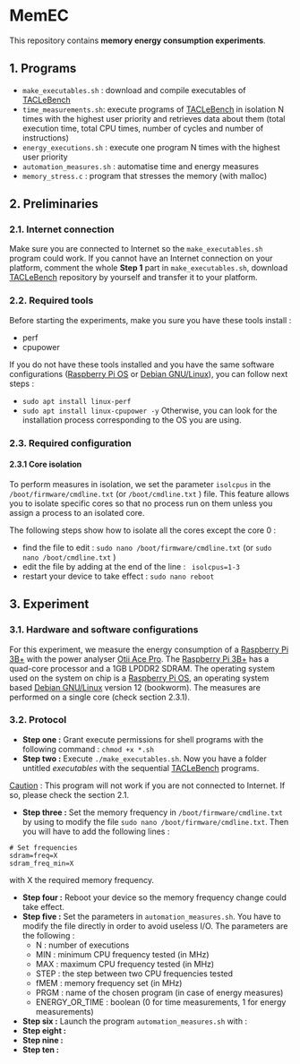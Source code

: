 # MemEC
This repository contains **memory energy consumption experiments**.

## 1. Programs 

- ```make_executables.sh``` : download and compile executables of [TACLeBench](http://dx.doi.org/10.4230/OASIcs.WCET.2016.2) 
- ```time_measurements.sh```: execute programs of [TACLeBench](http://dx.doi.org/10.4230/OASIcs.WCET.2016.2) in isolation N times with the highest user priority and retrieves data about them (total execution time, total CPU times, number of cycles and number of instructions)
- ```energy_executions.sh``` : execute one program N times with the highest user priority
- ```automation_measures.sh``` : automatise time and energy measures
- ```memory_stress.c``` : program that stresses the memory (with malloc)


## 2. Preliminaries

### 2.1. Internet connection

Make sure you are connected to Internet so the ```make_executables.sh``` program could work.
If you cannot have an Internet connection on your platform, comment the whole **Step 1** part in ```make_executables.sh```, download [TACLeBench](http://dx.doi.org/10.4230/OASIcs.WCET.2016.2) repository by yourself and transfer it to your platform.

### 2.2. Required tools

Before starting the experiments, make you sure you have these tools install :
- perf
- cpupower

If you do not have these tools installed and you have the same software configurations ([Raspberry Pi OS](https://www.raspberrypi.com/software/) or [Debian GNU/Linux](https://www.debian.org/)), you can follow next steps : 
- ```sudo apt install linux-perf```
- ```sudo apt install linux-cpupower -y```
Otherwise, you can look for the installation process corresponding to the OS you are using.

### 2.3. Required configuration

#### 2.3.1 Core isolation

To perform measures in isolation, we set the parameter ```isolcpus``` in the  ```/boot/firmware/cmdline.txt``` (or ```/boot/cmdline.txt``` ) file.
This feature allows you to isolate specific cores so that no process run on them unless you assign a process to an isolated core.

The following steps show how to isolate all the cores except the core 0 : 
- find the file to edit : ```sudo nano /boot/firmware/cmdline.txt``` (or ```sudo nano /boot/cmdline.txt``` )
- edit the file by adding at the end of the line : ``` isolcpus=1-3```
- restart your device to take effect : ```sudo nano reboot```


## 3. Experiment

### 3.1. Hardware and software configurations

For this experiment, we measure the energy consumption of a [Raspberry Pi 3B+](https://www.raspberrypi.com/products/raspberry-pi-3-model-b-plus/) with the power analyser [Otii Ace Pro](https://www.qoitech.com/otii-ace/).
The [Raspberry Pi 3B+](https://www.raspberrypi.com/products/raspberry-pi-3-model-b-plus/) has a quad-core processor and a 1GB LPDDR2 SDRAM.
The operating system used on the system on chip is a [Raspberry Pi OS](https://www.raspberrypi.com/software/), an operating system based [Debian GNU/Linux](https://www.debian.org/) version 12 (bookworm).
The measures are performed on a single core (check section 2.3.1). 

### 3.2. Protocol

- **Step one :** Grant execute permissions for shell programs with the following command :
  ```chmod +x *.sh```
- **Step two :** Execute ```./make_executables.sh```. Now you have a folder untitled _executables_ with the sequential [TACLeBench](http://dx.doi.org/10.4230/OASIcs.WCET.2016.2) programs.

<ins>Caution</ins> : This program will not work if you are not connected to Internet. If so, please check the section 2.1.
- **Step three :** Set the memory frequency in ```/boot/firmware/cmdline.txt``` by using to modify the file ```sudo nano /boot/firmware/cmdline.txt```.
Then you will have to add the following lines : 
```
# Set frequencies
sdram=freq=X
sdram_freq_min=X
```
with X the required memory frequency.
- **Step four :** Reboot your device so the memory frequency change could take effect.
- **Step five :** Set the parameters in ```automation_measures.sh```. You have to modify the file directly in order to avoid useless I/O. The parameters are the following :
  - N : number of executions
  - MIN : minimum CPU frequency tested (in MHz)
  - MAX : maximum CPU frequency tested (in MHz)
  - STEP : the step between two CPU frequencies tested
  - fMEM : memory frequency set (in MHz)
  - PRGM : name of the chosen program (in case of energy measures)
  - ENERGY_OR_TIME : boolean (0 for time measurements, 1 for energy measurements)
- **Step six :** Launch the program ```automation_measures.sh``` with : 
- **Step eight :**
- **Step nine :**
- **Step ten :**
